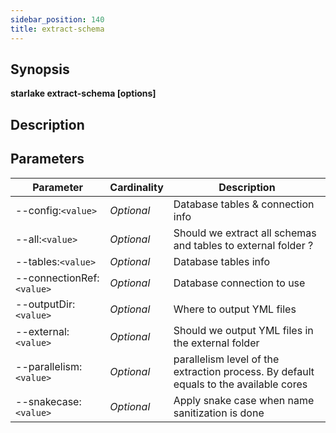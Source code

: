 ```yaml
---
sidebar_position: 140
title: extract-schema
---
```



## Synopsis

**starlake extract-schema [options]**

## Description


## Parameters

Parameter|Cardinality|Description
---|---|---
--config:`<value>`|*Optional*|Database tables & connection info
--all:`<value>`|*Optional*|Should we extract all schemas and tables to external folder ?
--tables:`<value>`|*Optional*|Database tables info
--connectionRef:`<value>`|*Optional*|Database connection to use
--outputDir:`<value>`|*Optional*|Where to output YML files
--external:`<value>`|*Optional*|Should we output YML files in the external folder
--parallelism:`<value>`|*Optional*|parallelism level of the extraction process. By default equals to the available cores
--snakecase:`<value>`|*Optional*|Apply snake case when name sanitization is done